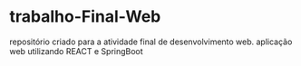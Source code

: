# trabalho-Final-Web
repositório criado para a atividade final de desenvolvimento web. aplicação web utilizando REACT e SpringBoot
